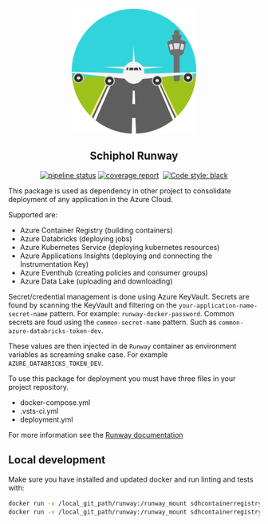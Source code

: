 <p align="center">
  <img width=250" height="250" src="./img/runway.png">
</p>
<h2 align="center">Schiphol Runway</h2>

<p align="center">
<a href="https://gitlab.com/Schiphol-Hub/runway/commits/master"><img alt="pipeline status" src="https://gitlab.com/Schiphol-Hub/runway/badges/master/pipeline.svg"/></a>
<a href="https://gitlab.com/Schiphol-Hub/runway/commits/master"><img alt="coverage report" src="https://gitlab.com/Schiphol-Hub/runway/badges/master/coverage.svg" /></a>
<a><img alt="" src="https://img.shields.io/badge/python-3.7-blue.svg"></a>
<a href="https://github.com/ambv/black"><img alt="Code style: black" src="https://img.shields.io/badge/code%20style-black-000000.svg"></a>
</p>

This package is used as dependency in other project to consolidate deployment of any application in the Azure Cloud.

Supported are:
- Azure Container Registry (building containers)
- Azure Databricks (deploying jobs)
- Azure Kubernetes Service (deploying kubernetes resources)
- Azure Applications Insights (deploying and connecting the Instrumentation Key)
- Azure Eventhub (creating policies and consumer groups)
- Azure Data Lake (uploading and downloading)

Secret/credential management is done using Azure KeyVault. Secrets are found by scanning the KeyVault and filtering on the `your-application-name-secret-name` pattern. For example: `runway-docker-password`.
Common secrets are foud using the `common-secret-name` pattern. Such as `common-azure-databricks-token-dev`. 

These values are then injected in de `Runway` container as environment variables as screaming snake case. For example `AZURE_DATABRICKS_TOKEN_DEV`.

To use this package for deployment you must have three files in your project repository.
- docker-compose.yml
- .vsts-ci.yml
- deployment.yml

For more information see the [Runway documentation](https://github.com/Schiphol-Hub/runway-docs)

## Local development

Make sure you have installed and updated docker and run linting and tests with:

```bash
docker run -v /local_git_path/runway:/runway_mount sdhcontainerregistryshared.azurecr.io/runway-base-azure  bash -c "cd runway_mount ; python setup.py test"
docker run -v /local_git_path/runway:/runway_mount sdhcontainerregistryshared.azurecr.io/runway-base-azure  bash -c "cd runway_mount ; python setup.py flake8"
```
